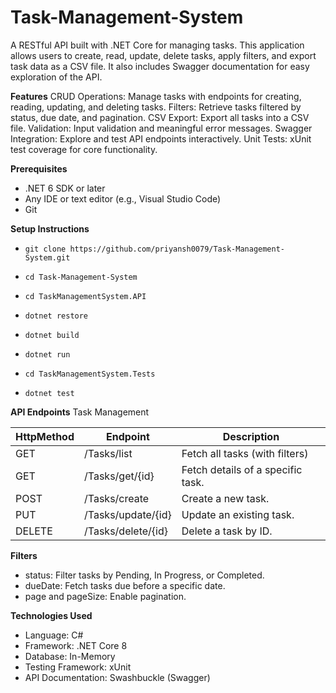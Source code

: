 # Task-Management-System

A RESTful API built with .NET Core for managing tasks. This application allows users to create, read, update, delete tasks, apply filters, and export task data as a CSV file. It also includes Swagger documentation for easy exploration of the API.

**Features**
  CRUD Operations: Manage tasks with endpoints for creating, reading, updating, and deleting tasks.
  Filters: Retrieve tasks filtered by status, due date, and pagination.
  CSV Export: Export all tasks into a CSV file.
  Validation: Input validation and meaningful error messages.
  Swagger Integration: Explore and test API endpoints interactively.
  Unit Tests: xUnit test coverage for core functionality.

**Prerequisites**
- .NET 6 SDK or later
- Any IDE or text editor (e.g., Visual Studio Code)
- Git

**Setup Instructions**
- `git clone https://github.com/priyansh0079/Task-Management-System.git`
- `cd Task-Management-System`

- `cd TaskManagementSystem.API`
- `dotnet restore`
- `dotnet build`
- `dotnet run`

- `cd TaskManagementSystem.Tests`
- `dotnet test`

**API Endpoints**
Task Management

| HttpMethod       | Endpoint       | Description       |
|-----------------|----------------|----------------|
| GET | /Tasks/list  | Fetch all tasks (with filters)  |
| GET	| /Tasks/get/{id}  |Fetch details of a specific task.  |
| POST | /Tasks/create  | Create a new task. |
| PUT | /Tasks/update/{id}  | Update an existing task. |
| DELETE | /Tasks/delete/{id}  | Delete a task by ID.  |


**Filters**
- status: Filter tasks by Pending, In Progress, or Completed.
- dueDate: Fetch tasks due before a specific date.
- page and pageSize: Enable pagination.

**Technologies Used**
- Language: C#
- Framework: .NET Core 8
- Database: In-Memory
- Testing Framework: xUnit
- API Documentation: Swashbuckle (Swagger)

